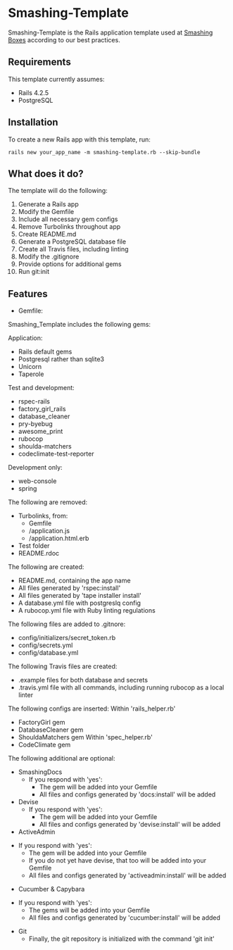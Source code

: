 # Smashing-Template

Smashing-Template is the Rails application template used at
[Smashing Boxes](https://smashingboxes.com/) according to our best practices.

## Requirements
This template currently assumes:
  - Rails 4.2.5
  - PostgreSQL

## Installation
To create a new Rails app with this template, run:
```
rails new your_app_name -m smashing-template.rb --skip-bundle
```

## What does it do?
The template will do the following:
  1. Generate a Rails app
  2. Modify the Gemfile
  3. Include all necessary gem configs
  4. Remove Turbolinks throughout app
  5. Create README.md
  6. Generate a PostgreSQL database file
  7. Create all Travis files, including linting
  8. Modify the .gitignore
  9. Provide options for additional gems
  10. Run git:init

## Features

* Gemfile:

Smashing_Template includes the following gems:

  Application:
  - Rails default gems
  - Postgresql rather than sqlite3
  - Unicorn
  - Taperole

  Test and development:
  - rspec-rails
  - factory_girl_rails
  - database_cleaner
  - pry-byebug
  - awesome_print
  - rubocop
  - shoulda-matchers
  - codeclimate-test-reporter

  Development only:
  - web-console
  - spring

The following are removed:
* Turbolinks, from:
  - Gemfile
  - /application.js
  - /application.html.erb
* Test folder
* README.rdoc

The following are created:
* README.md, containing the app name
* All files generated by 'rspec:install'
* All files generated by 'tape installer install'
* A database.yml file with postgreslq config
* A rubocop.yml file with Ruby linting regulations

The following files are added to .gitnore:
* config/initializers/secret_token.rb
* config/secrets.yml
* config/database.yml

The following Travis files are created:
* .example files for both database and secrets
* .travis.yml file with all commands, including running rubocop as a local linter

The following configs are inserted:
Within 'rails_helper.rb'
* FactoryGirl gem
* DatabaseCleaner gem
* ShouldaMatchers gem
Within 'spec_helper.rb'
* CodeClimate gem

The following additional are optional:
* SmashingDocs
  - If you respond with 'yes':
    - The gem will be added into your Gemfile
    - All files and configs generated by 'docs:install' will be added
* Devise
  - If you respond with 'yes':
    - The gem will be added into your Gemfile
    - All files and configs generated by 'devise:install' will be added
* ActiveAdmin
- If you respond with 'yes':
  - The gem will be added into your Gemfile
  - If you do not yet have devise, that too will be added into your Gemfile
  - All files and configs generated by 'activeadmin:install' will be added
* Cucumber & Capybara
- If you respond with 'yes':
  - The gems will be added into your Gemfile
  - All files and configs generated by 'cucumber:install' will be added

* Git
  - Finally, the git repository is initialized with the command 'git init'
